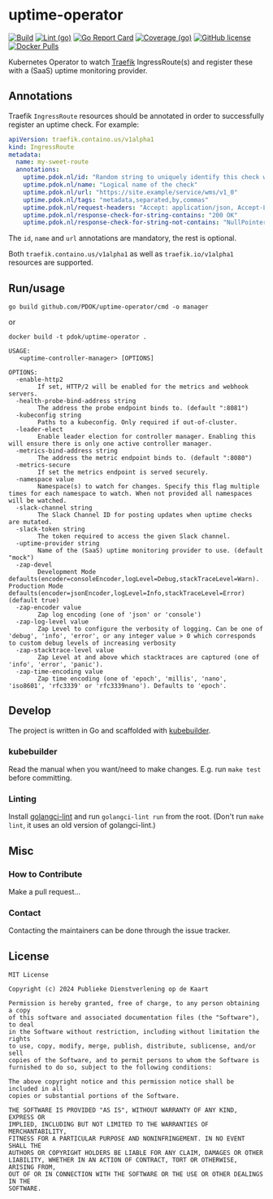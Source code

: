 # uptime-operator

[![Build](https://github.com/PDOK/uptime-operator/actions/workflows/build-and-publish-image.yml/badge.svg)](https://github.com/PDOK/uptime-operator/actions/workflows/build-and-publish-image.yml)
[![Lint (go)](https://github.com/PDOK/uptime-operator/actions/workflows/lint-go.yml/badge.svg)](https://github.com/PDOK/uptime-operator/actions/workflows/lint-go.yml)
[![Go Report Card](https://goreportcard.com/badge/github.com/PDOK/uptime-operator)](https://goreportcard.com/report/github.com/PDOK/uptime-operator)
[![Coverage (go)](https://github.com/PDOK/uptime-operator/wiki/coverage.svg)](https://raw.githack.com/wiki/PDOK/uptime-operator/coverage.html)
[![GitHub license](https://img.shields.io/github/license/PDOK/uptime-operator)](https://github.com/PDOK/uptime-operator/blob/master/LICENSE)
[![Docker Pulls](https://img.shields.io/docker/pulls/pdok/uptime-operator.svg)](https://hub.docker.com/r/pdok/uptime-operator)

Kubernetes Operator to watch [Traefik](https://github.com/traefik/traefik) IngressRoute(s) and register these with a (SaaS) uptime monitoring provider.

## Annotations

Traefik `IngressRoute` resources should be annotated in order to successfully register an uptime check. For example:

```yaml
apiVersion: traefik.containo.us/v1alpha1
kind: IngressRoute
metadata:
  name: my-sweet-route
  annotations:
    uptime.pdok.nl/id: "Random string to uniquely identify this check with the provider"
    uptime.pdok.nl/name: "Logical name of the check"
    uptime.pdok.nl/url: "https://site.example/service/wms/v1_0"
    uptime.pdok.nl/tags: "metadata,separated,by,commas"
    uptime.pdok.nl/request-headers: "Accept: application/json, Accept-Language: en"
    uptime.pdok.nl/response-check-for-string-contains: "200 OK"
    uptime.pdok.nl/response-check-for-string-not-contains: "NullPointerException"
```

The `id`, `name` and `url` annotations are mandatory, the rest is optional.

Both `traefik.containo.us/v1alpha1` as well as `traefik.io/v1alpha1` resources are supported.

## Run/usage

```shell
go build github.com/PDOK/uptime-operator/cmd -o manager
```

or

```shell
docker build -t pdok/uptime-operator .
```

```text
USAGE:
   <uptime-controller-manager> [OPTIONS]

OPTIONS:
  -enable-http2
        If set, HTTP/2 will be enabled for the metrics and webhook servers.
  -health-probe-bind-address string
        The address the probe endpoint binds to. (default ":8081")
  -kubeconfig string
        Paths to a kubeconfig. Only required if out-of-cluster.
  -leader-elect
        Enable leader election for controller manager. Enabling this will ensure there is only one active controller manager.
  -metrics-bind-address string
        The address the metric endpoint binds to. (default ":8080")
  -metrics-secure
        If set the metrics endpoint is served securely.
  -namespace value
        Namespace(s) to watch for changes. Specify this flag multiple times for each namespace to watch. When not provided all namespaces will be watched.
  -slack-channel string
        The Slack Channel ID for posting updates when uptime checks are mutated.
  -slack-token string
        The token required to access the given Slack channel.
  -uptime-provider string
        Name of the (SaaS) uptime monitoring provider to use. (default "mock")
  -zap-devel
        Development Mode defaults(encoder=consoleEncoder,logLevel=Debug,stackTraceLevel=Warn). Production Mode defaults(encoder=jsonEncoder,logLevel=Info,stackTraceLevel=Error) (default true)
  -zap-encoder value
        Zap log encoding (one of 'json' or 'console')
  -zap-log-level value
        Zap Level to configure the verbosity of logging. Can be one of 'debug', 'info', 'error', or any integer value > 0 which corresponds to custom debug levels of increasing verbosity
  -zap-stacktrace-level value
        Zap Level at and above which stacktraces are captured (one of 'info', 'error', 'panic').
  -zap-time-encoding value
        Zap time encoding (one of 'epoch', 'millis', 'nano', 'iso8601', 'rfc3339' or 'rfc3339nano'). Defaults to 'epoch'.
```

## Develop

The project is written in Go and scaffolded with [kubebuilder](https://kubebuilder.io).

### kubebuilder

Read the manual when you want/need to make changes.
E.g. run `make test` before committing.

### Linting

Install [golangci-lint](https://golangci-lint.run/usage/install/) and run `golangci-lint run`
from the root.
(Don't run `make lint`, it uses an old version of golangci-lint.)

## Misc

### How to Contribute

Make a pull request...

### Contact

Contacting the maintainers can be done through the issue tracker.

## License

```text
MIT License

Copyright (c) 2024 Publieke Dienstverlening op de Kaart

Permission is hereby granted, free of charge, to any person obtaining a copy
of this software and associated documentation files (the "Software"), to deal
in the Software without restriction, including without limitation the rights
to use, copy, modify, merge, publish, distribute, sublicense, and/or sell
copies of the Software, and to permit persons to whom the Software is
furnished to do so, subject to the following conditions:

The above copyright notice and this permission notice shall be included in all
copies or substantial portions of the Software.

THE SOFTWARE IS PROVIDED "AS IS", WITHOUT WARRANTY OF ANY KIND, EXPRESS OR
IMPLIED, INCLUDING BUT NOT LIMITED TO THE WARRANTIES OF MERCHANTABILITY,
FITNESS FOR A PARTICULAR PURPOSE AND NONINFRINGEMENT. IN NO EVENT SHALL THE
AUTHORS OR COPYRIGHT HOLDERS BE LIABLE FOR ANY CLAIM, DAMAGES OR OTHER
LIABILITY, WHETHER IN AN ACTION OF CONTRACT, TORT OR OTHERWISE, ARISING FROM,
OUT OF OR IN CONNECTION WITH THE SOFTWARE OR THE USE OR OTHER DEALINGS IN THE
SOFTWARE.
```


